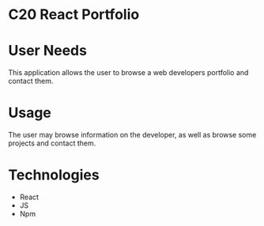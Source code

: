 # C20 React Portfolio

# User Needs


This application allows the user to browse a web developers portfolio and contact them. 

# Usage

The user may browse information on the developer,  as well as browse some projects and contact them. 


# Technologies

* React
* JS
* Npm


